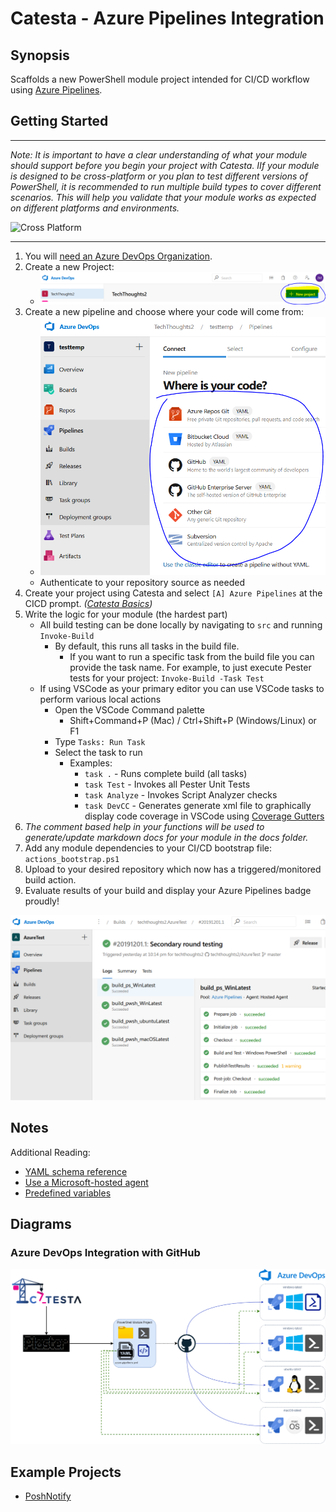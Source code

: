 # Catesta - Azure Pipelines Integration

## Synopsis

Scaffolds a new PowerShell module project intended for CI/CD workflow using [Azure Pipelines](https://azure.microsoft.com/services/devops/).

## Getting Started

-------------------

*Note: It is important to have a clear understanding of what your module should support before you begin your project with Catesta. IIf your module is designed to be cross-platform or you plan to test different versions of PowerShell, it is recommended to run multiple build types to cover different scenarios. This will help you validate that your module works as expected on different platforms and environments.*

![Cross Platform](https://img.shields.io/badge/Builds-Windows%20PowerShell%20%7C%20Windows%20pwsh%20%7C%20Linux%20%7C%20MacOS-lightgrey)

-------------------

1. You will [need an Azure DevOps Organization](https://azure.microsoft.com/services/devops/).
1. Create a new Project:
    * ![Azure DevOps Organization New Project](../assets/Azure/azure_devops_org_new_project.PNG "Azure DevOps Organization New Project")
1. Create a new pipeline and choose where your code will come from:
    * ![Azure DevOps New Pipeline](../assets/Azure/azure_devops_new_pipeline.PNG "Azure DevOps New Pipeline")
    * Authenticate to your repository source as needed
1. Create your project using Catesta and select `[A] Azure Pipelines` at the CICD prompt. *([Catesta Basics](../Catesta-Basics.md))*
1. Write the logic for your module (the hardest part)
    * All build testing can be done locally by navigating to `src` and running `Invoke-Build`
        * By default, this runs all tasks in the build file.
            * If you want to run a specific task from the build file you can provide the task name. For example, to just execute Pester tests for your project: `Invoke-Build -Task Test`
    * If using VSCode as your primary editor you can use VSCode tasks to perform various local actions
        * Open the VSCode Command palette
            * Shift+Command+P (Mac) / Ctrl+Shift+P (Windows/Linux) or F1
        * Type `Tasks: Run Task`
        * Select the task to run
            * Examples:
                * `task .` - Runs complete build (all tasks)
                * `task Test` - Invokes all Pester Unit Tests
                * `task Analyze` - Invokes Script Analyzer checks
                * `task DevCC` - Generates generate xml file to graphically display code coverage in VSCode using [Coverage Gutters](https://marketplace.visualstudio.com/items?itemName=ryanluker.vscode-coverage-gutters)
1. *The comment based help in your functions will be used to generate/update markdown docs for your module in the docs folder.*
1. Add any module dependencies to your CI/CD bootstrap file: `actions_bootstrap.ps1`
1. Upload to your desired repository which now has a triggered/monitored build action.
1. Evaluate results of your build and display your Azure Pipelines badge proudly!

![Azure Pipelines project created by Catesta](../assets/Azure/azure_pipelines_project.PNG "Azure Pipelines project created by Catesta")

## Notes

Additional Reading:

* [YAML schema reference](https://docs.microsoft.com/azure/devops/pipelines/yaml-schema?view=azure-devops&tabs=schema)
* [Use a Microsoft-hosted agent](https://docs.microsoft.com/azure/devops/pipelines/agents/hosted?view=azure-devops#use-a-microsoft-hosted-agent)
* [Predefined variables](https://docs.microsoft.com/azure/devops/pipelines/build/variables?view=azure-devops&tabs=yaml)

## Diagrams

### Azure DevOps Integration with GitHub

![Catesta PowerShell Azure DevOps Diagram](../assets/Azure/catesta_azure_devops_diagram.png)

## Example Projects

* [PoshNotify](https://github.com/techthoughts2/PoshNotify)
